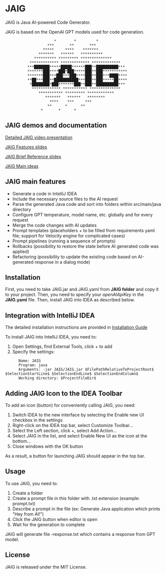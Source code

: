 # JAIG

JAIG is Java AI-powered Code Generator.

JAIG is based on the OpenAI GPT models used for code generation.

```
                      *        *         *
                   ***       **       ***
                 *****     ****    *******
               *******   ******   **********
             ********** ********* **************
           ************* ************* *************
          ***███████*****█████******███**██████████***
          *******███****███*███*****███**███***********
          *******███***███***███****███**███***████****
          **██***███**███████████***███**███*****██****
           *████████*███*******███**███**██████████***
            ************* *********** **************
               *********** ********* ************
                  *******   ******   ********
                    ****    ***     ***
                   **      *      **
                *       *      *
```
## JAIG demos and documentation

[Detailed JAIG video presentation](https://youtu.be/fohX8WbdWp8)

[JAIG Features slides](docs/JAIGFeatures.pdf)

[JAIG Brief Reference slides](docs/JAIGBriefReference.pdf)

[JAIG Main ideas](docs/JAIGideas.pdf)

## JAIG main features

- Generate a code in IntelliJ IDEA
- Include the necessary source files to the AI request
- Parse the generated Java code and sort into folders within src/main/java directory
- Configure GPT temperature, model name, etc. globally and for every request
- Merge the code changes with AI updates
- Prompt templates (placeholders + to be filled from requirements yaml file; support for Velocity engine for complicated cases)
- Prompt pipelines (running a sequence of prompts)
- Rollbacks (possibility to restore the state before AI generated code was applied)
- Refactoring (possibility to update the existing code based on AI-generated response in a dialog mode)

## Installation

First, you need to take JAIG.jar and JAIG.yaml from **JAIG folder** and copy it to your project.
Then, you need to specify your *openAIApiKey* in the **JAIG.yaml** file.
Then, install JAIG into IDEA as described below.

## Integration with IntelliJ IDEA

The detailed installation instructions are provided in [Installation Guide](docs/Installation.pdf)

To install JAIG into IntelliJ IDEA, you need to:
1.	Open Settings, find External Tools, click + to add
2.	Specify the settings:
```
      Name: JAIG
      Program: java
      Arguments: -jar JAIG/JAIG.jar $FilePathRelativeToProjectRoot$ $SelectionStartLine$ $SelectionEndLine$ $SelectionEndColumn$
      Working directory: $ProjectFileDir$
```

## Adding JAIG Icon to the IDEA Toolbar

To add an icon (button) for conveniently calling JAIG, you need:
1.	Switch IDEA to the new interface by selecting the Enable new UI checkbox in the settings
2.	Right-click on the IDEA top bar, select Customize Toolbar...
3.	Select the Left section, click +, select Add Action...
4.	Select JAIG in the list, and select Enable New UI as the icon at the bottom...
5.  Close windows with the OK button

As a result, a button for launching JAIG should appear in the top bar.

## Usage

To use JAIG, you need to:
1. Create a folder
2. Create a prompt file in this folder with .txt extension (example: prompt.txt)
3. Describe a prompt in the file (ex: Generate Java application which prints "Hey from AI!")
4. Click the JAIG button when editor is open
5. Wait for the generation to complete

JAIG will generate file <prompt-name>-response.txt which contains a response from GPT model.

## License

JAIG is released under the MIT License.

